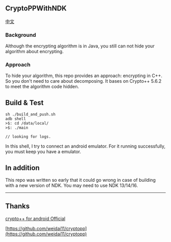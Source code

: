 ## CryptoPPWithNDK
[中文](https://github.com/BruceWind/CryptoPPInNDK/blob/master/README_zh.md)
### Background
Although the encrypting algorithm is in Java, you still can not hide your algorithm about encrypting. 


### Approach
To hide your algorithm, this repo provides an approach: encrypting in C++.
So you don't need to care about decomposing.
It bases on Crypto++ 5.6.2 to meet the algorithm code hidden.


## Build & Test
```
sh ./build_and_push.sh
adb shell 
>$: cd /data/local/ 
>$: ./main

// looking for logs.  
```
In this shell, I try to connect an android emulator. For it running successfully, you must keep you have a emulator. 

## In addition
This repo was written so early that it could go wrong in case of building with a new version of NDK.
You may need to use NDK 13/14/16.


-------
## Thanks

[crypto++ for android Official](https://www.cryptopp.com/wiki/Android_(Command_Line)#setenv-android.sh)

[https://github.com/weidai11/cryptopp](https://github.com/weidai11/cryptopp)
